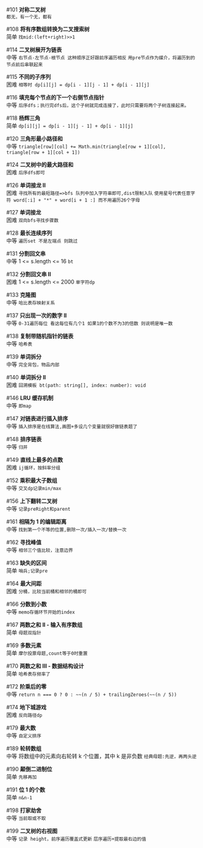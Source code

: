 #101 **对称二叉树**  
`都无，有一个无，都有`

#108 **将有序数组转换为二叉搜索树**  
简单
`找mid:(left+right)>>1`

#114 **二叉树展开为链表**  
中等
`右节点-左节点-根节点 这种顺序正好跟前序遍历相反`
`用pre节点作为媒介，将遍历到的节点前后串联起来`

#115 **不同的子序列**  
困难
`相等时 dp[i][j] = dp[i - 1][j - 1] + dp[i - 1][j]`

#116 **填充每个节点的下一个右侧节点指针**  
中等
`后序dfs；执行完dfs后，这个子树就完成连接了，此时只需要将两个子树连接起来。`

#118 **杨辉三角**  
简单
`dp[i][j] = dp[i - 1][j - 1] + dp[i - 1][j]`

#120 **三角形最小路径和**  
中等
`triangle[row][col] += Math.min(triangle[row + 1][col], triangle[row + 1][col + 1])`

#124 **二叉树中的最大路径和**  
困难
`后序dfs即可`

#126 **单词接龙 II**  
困难
`寻找所有的最短路径=>bfs 队列中加入字符串即可,dist限制入队`
`使用星号代表任意字符 word[:i] + "*" + word[i + 1 :] 而不用遍历26个字母 `

#127 **单词接龙**  
困难
`双向bfs寻找步骤数`

#128 **最长连续序列**  
中等
`遍历set 不是左端点 则跳过`

#131 **分割回文串**  
中等
1 <= s.length <= 16
`bt`

#132 **分割回文串 II**  
困难
1 <= s.length <= 2000
`单字符dp`

#133 **克隆图**  
中等
`哈比表存映射关系`

#137 **只出现一次的数字 II**  
中等
`0-31遍历每位 看这每位有几个1 如果1的个数不为3的倍数 则说明是唯一数`

#138 **复制带随机指针的链表**  
中等
`哈希表`

#139 **单词拆分**  
中等
`完全背包，物品内部`

#140 **单词拆分 II**  
困难
`回溯模板 bt(path: string[], index: number): void`

#146 **LRU 缓存机制**  
中等
`即map`

#147 **对链表进行插入排序**  
中等
`插入排序是在线算法,画图+多设几个变量就很好做链表题了`

#148 **排序链表**  
中等
`归并`

#149 **直线上最多的点数**  
困难
`ij循环，按斜率分组`

#152 **乘积最大子数组**  
中等
`交叉dp记录min/max`

#156 **上下翻转二叉树**  
中等
`记录preRight和parent`

#161 **相隔为 1 的编辑距离**  
中等
`找到第一个不等的位置,删除一次/插入一次/替换一次`

#162 **寻找峰值**  
中等
`相邻三个值比较，注意边界`

#163 **缺失的区间**  
简单
`哨兵;记录pre`

#164 **最大间距**  
困难
`分桶，比较当前桶和相邻的桶即可`

#166 **分数到小数**  
中等
`memo存循环节开始的index`

#167 **两数之和 II - 输入有序数组**  
简单
`母题双指针`

#169 **多数元素**  
简单
`摩尔投票母题,count等于0时重置`

#170 **两数之和 III - 数据结构设计**  
简单
`哈希表存频率了`

#172 **阶乘后的零**  
中等
`return n === 0 ? 0 : ~~(n / 5) + trailingZeroes(~~(n / 5))`

#174 **地下城游戏**  
困难
`反向路径dp`

#179 **最大数**  
中等
`自定义排序`

#189 **轮转数组**  
中等
将数组中的元素向右轮转 k 个位置，其中 k 是非负数
`经典母题:先逆，再两头逆`

#190 **颠倒二进制位**  
简单
`先移再加`

#191 **位 1 的个数**  
简单
`n&n-1`

#198 **打家劫舍**  
中等
`当前取或不取`

#199 **二叉树的右视图**  
中等
`记录 height，前序遍历覆盖式更新`
`层序遍历+提取最右边的值`
